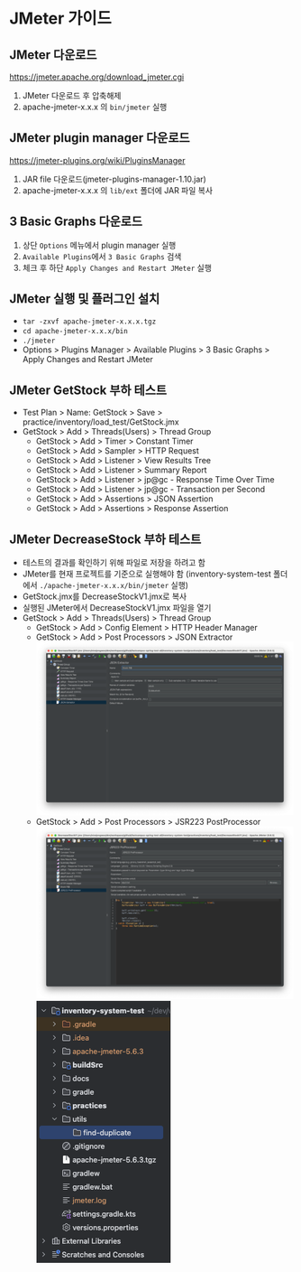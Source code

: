 # JMeter 가이드

## JMeter 다운로드
https://jmeter.apache.org/download_jmeter.cgi

1. JMeter 다운로드 후 압축해제
2. apache-jmeter-x.x.x 의 `bin/jmeter` 실행


## JMeter plugin manager 다운로드
https://jmeter-plugins.org/wiki/PluginsManager

1. JAR file 다운로드(jmeter-plugins-manager-1.10.jar)
2. apache-jmeter-x.x.x 의 `lib/ext` 폴더에 JAR 파일 복사


## 3 Basic Graphs 다운로드

1. 상단 `Options` 메뉴에서 plugin manager 실행
2. `Available Plugins`에서 `3 Basic Graphs` 검색
3. 체크 후 하단 `Apply Changes and Restart JMeter` 실행


## JMeter 실행 및 플러그인 설치
- `tar -zxvf apache-jmeter-x.x.x.tgz`
- `cd apache-jmeter-x.x.x/bin`
- `./jmeter`
- Options > Plugins Manager > Available Plugins > 3 Basic Graphs > Apply Changes and Restart JMeter


## JMeter GetStock 부하 테스트
- Test Plan > Name: GetStock > Save > practice/inventory/load_test/GetStock.jmx
- GetStock > Add > Threads(Users) > Thread Group
  - GetStock > Add > Timer > Constant Timer
  - GetStock > Add > Sampler > HTTP Request
  - GetStock > Add > Listener > View Results Tree
  - GetStock > Add > Listener > Summary Report
  - GetStock > Add > Listener > jp@gc - Response Time Over Time
  - GetStock > Add > Listener > jp@gc - Transaction per Second
  - GetStock > Add > Assertions > JSON Assertion
  - GetStock > Add > Assertions > Response Assertion

## JMeter DecreaseStock 부하 테스트
- 테스트의 결과를 확인하기 위해 파일로 저장을 하려고 함
- JMeter를 현재 프로젝트를 기준으로 실행해야 함 (inventory-system-test 폴더에서 `./apache-jmeter-x.x.x/bin/jmeter` 실행)
- GetStock.jmx를 DecreaseStockV1.jmx로 복사
- 실행된 JMeter에서 DecreaseStockV1.jmx 파일을 열기
- GetStock > Add > Threads(Users) > Thread Group
  - GetStock > Add > Config Element > HTTP Header Manager
  - GetStock > Add > Post Processors > JSON Extractor   ![img.png](image/01_json_extractor.png)
  - GetStock > Add > Post Processors > JSR223 PostProcessor   ![img_3.png](image/02_jsr223_post_processor.png)   ![img_2.png](image/03_find-duplicate-directory.png)